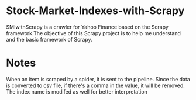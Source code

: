 # Stock-Market-Indexes-with-Scrapy
SMIwithScrapy is a crawler for Yahoo Finance based on the Scrapy framework.The objective of this Scrapy project is to help me understand and the basic framework of Scrapy.

# Notes
When an item is scraped by a spider, it is sent to the pipeline. Since the data is converted to csv file, if there's a comma in the value, it will be removed. The index name is modifed as well for better interpretation
